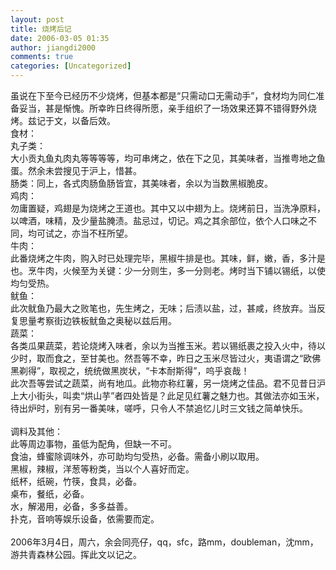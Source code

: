 ```yaml
---
layout: post
title: 烧烤后记
date: 2006-03-05 01:35
author: jiangdi2000
comments: true
categories: [Uncategorized]
---
```

<div id="msgcns!C840C88DA912213B!658" class="bvMsg"><div>虽说在下至今已经历不少烧烤，但基本都是“只需动口无需动手”，食材均为同仁准备妥当，甚是惭愧。所幸昨日终得所愿，亲手组织了一场效果还算不错得野外烧烤。兹记于文，以备后效。</div>
<div>食材：</div>
<div>丸子类：</div>
<div>大小贡丸鱼丸肉丸等等等等，均可串烤之，依在下之见，其美味者，当推粤地之鱼蛋。然余未尝搜见于沪上，惜甚。</div>
<div>肠类：同上，各式肉肠鱼肠皆宜，其美味者，余以为当数黑椒脆皮。</div>
<div>鸡肉：</div>
<div>勿庸置疑，鸡翅是为烧烤之王道也。其中又以中翅为上。烧烤前日，当洗净原料，以啤酒，味精，及少量盐腌渍。盐忌过，切记。鸡之其余部位，依个人口味之不同，均可试之，亦当不枉所望。</div>
<div>牛肉：</div>
<div>此番烧烤之牛肉，购入时已处理完毕，黑椒牛排是也。其味，鲜，嫩，香，多汁是也。烹牛肉，火候至为关键：少一分则生，多一分则老。烤时当下铺以锡纸，以使均匀受热。</div>
<div>鱿鱼：</div>
<div>此次鱿鱼乃最大之败笔也，先生烤之，无味；后渍以盐，过，甚咸，终放弃。当反复思量考察街边铁板鱿鱼之奥秘以兹后用。</div>
<div>蔬菜：</div>
<div>各类瓜果蔬菜，若论烧烤入味者，余以为当推玉米。若以锡纸裹之投入火中，待以少时，取而食之，至甘美也。然吾等不幸，昨日之玉米尽皆过火，夷语谓之“欧佛黑剃得”，取视之，统统做黑炭状，“卡本耐斯得”，呜乎哀哉！</div>
<div>此次吾等尝试之蔬菜，尚有地瓜。此物亦称红薯，另一烧烤之佳品。君不见昔日沪上大小街头，叫卖“烘山芋”者四处皆是？此足见红薯之魅力也。其做法亦如玉米，待出炉时，别有另一番美味，嗟呼，只令人不禁追忆儿时三文钱之简单快乐。</div>
<div> </div>
<div>调料及其他：</div>
<div>此等周边事物，虽低为配角，但缺一不可。</div>
<div>食油，蜂蜜除调味外，亦可助均匀受热，必备。需备小刷以取用。</div>
<div>黑椒，辣椒，洋葱等粉类，当以个人喜好而定。</div>
<div>纸杯，纸碗，竹筷，食具，必备。</div>
<div>桌布，餐纸，必备。</div>
<div>水，解渴用，必备，多多益善。</div>
<div>扑克，音响等娱乐设备，依需要而定。</div>
<div> </div>
<div>2006年3月4日，周六，余会同亮仔，qq，sfc，路mm，doubleman，沈mm，游共青森林公园。挥此文以记之。</div></div>
